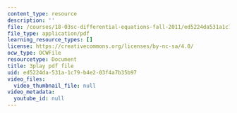 ```yaml
---
content_type: resource
description: ''
file: /courses/18-03sc-differential-equations-fall-2011/ed5224da531a1c79b4e203f4a7b35b97_LjqUV6vqwkg.pdf
file_type: application/pdf
learning_resource_types: []
license: https://creativecommons.org/licenses/by-nc-sa/4.0/
ocw_type: OCWFile
resourcetype: Document
title: 3play pdf file
uid: ed5224da-531a-1c79-b4e2-03f4a7b35b97
video_files:
  video_thumbnail_file: null
video_metadata:
  youtube_id: null
---
```


